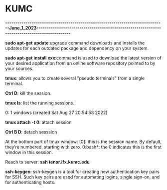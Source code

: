 # KUMC


**------------------------------------------------------------------------------June_1_2023---------------------------------------------------------------------------------------------**

**sudo apt-get update**:upgrade command downloads and installs the updates for each outdated package and dependency on your system.

**sudo apt-get install xxx**:command is used to download the latest version of your desired application from an online software repository pointed to by your sources.

**tmux**: allows you to create several "pseudo terminals" from a single terminal.

**Ctrl D**: kill the session.

**tmux ls**: list the running sessions.

0: 1 windows (created Sat Aug 27 20:54:58 2022)

**tmux attach -t 0**: attach session

**Ctrl B D**: detach sesssion

At the bottom part of tmux window: [0]: this is the session name. By default, they’re numbered, starting with zero. 0:bash*: the 0 indicates this is the first window in this session.

Reach to server: **ssh tenor.ifx.kumc.edu**

**ssh-keygen**: ssh-keygen is a tool for creating new authentication key pairs for SSH. Such key pairs are used for automating logins, single sign-on, and for authenticating hosts.
